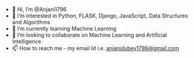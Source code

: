 - 👋 Hi, I’m @Anjani1796
- 👀 I’m interested in Python, FLASK, Django, JavaScript, Data Structures and Algorithms
- 🌱 I’m currently learning Machine Learning
- 💞️ I’m looking to collaborate on Machine Learning and Artificial Intelligence
- 📫 How to reach me - my email Id i.e. anjanidubey1796@gmail.com

<!---
Anjani1796/Anjani1796 is a ✨ special ✨ repository because its `README.md` (this file) appears on your GitHub profile.
You can click the Preview link to take a look at your changes.
--->
